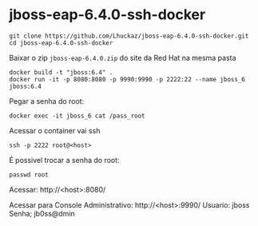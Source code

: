 # jboss-eap-6.4.0-ssh-docker

    git clone https://github.com/Lhuckaz/jboss-eap-6.4.0-ssh-docker.git
    cd jboss-eap-6.4.0-ssh-docker
    
Baixar o zip ``jboss-eap-6.4.0.zip`` do site da Red Hat na mesma pasta


    docker build -t "jboss:6.4" .
    docker run -it -p 8080:8080 -p 9990:9990 -p 2222:22 --name jboss_6 jboss:6.4

Pegar a senha do root:

    docker exec -it jboss_6 cat /pass_root
    
Acessar o container vai ssh

    ssh -p 2222 root@<host>

É possivel trocar a senha do root:

    passwd root


Acessar: http://\<host\>:8080/

Acessar para Console Administrativo: http://\<host\>:9990/
Usuario: jboss
Senha; jb0ss@dmin
